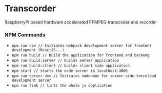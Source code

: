 # Transcorder
RaspberryPi based hardware accelerated FFMPEG transcoder and recorder

[ExpressJS, ReactJS Boilerplate]: <https://github.com/tahnik/react-expressjs>

### NPM Commands
 - ```npm run dev // Initiates webpack development server for frontent development (ReactJS...)```
 - ```npm run build // build the application for frontend and backeng```
 - ```npm run build:server // builds server application```
 - ```npm run build:client // builds client side application```
 - ```npm start // starts the node server in localhost:3000```
 - ```npm run server-dev // Initiates nodeamon for server-side hotreload development server```
 - ```npm run link // lints the whole js application```
